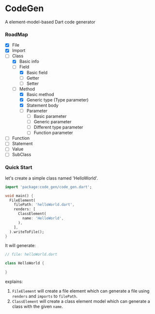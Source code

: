 # CodeGen
A element-model-based Dart code generator

### RoadMap
- [x] File
- [x] Import
- [ ] Class
    - [x] Basic info
    - [ ] Field
        - [x] Basic field
        - [ ] Getter
        - [ ] Setter
    - [ ] Method
        - [x] Basic method
        - [x] Generic type (Type parameter)
        - [x] Statement body
        - [ ] Parameter
            - [ ] Basic parameter
            - [ ] Generic parameter
            - [ ] Different type parameter
            - [ ] Function parameter
- [ ] Function
- [ ] Statement
- [ ] Value
- [ ] SubClass

### Quick Start
let's create a simple class named 'HelloWorld'.

```dart
import 'package:code_gen/code_gen.dart';

void main() {
  FileElement(
    filePath: 'helloWorld.dart',
    renders: [
      ClassElement(
        name: 'HelloWorld',
      ),
    ],
  ).writeToFile();
}
```

It will generate:
```dart
// file: helloWorld.dart

class HelloWorld {
  
}
```

explains:
1. `FileElement` will create a file element which can generate a file using `renders` and `imports` to `filePath`.
1. `ClassElement` will create a class element model which can generate a class with the given `name`.
